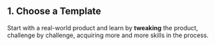 ## 1. Choose a Template

Start with a real-world product and learn by **tweaking** the product, challenge by challenge, acquiring more and more skills in the process.
